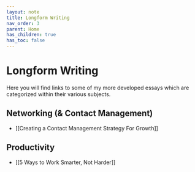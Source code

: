 ```yaml
---
layout: note
title: Longform Writing
nav_order: 3
parent: Home
has_children: true
has_toc: false
---
```


# Longform Writing

Here you will find links to some of my more developed essays which are categorized within their various subjects.

## Networking (& Contact Management)

- [[Creating a Contact Management Strategy For Growth]]

## Productivity

- [[5 Ways to Work Smarter, Not Harder]]

